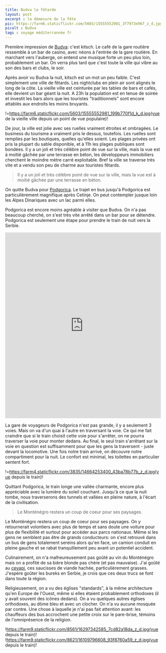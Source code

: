 ```yaml
---
title: Budva la fêtarde
layout: post
excerpt : la démesure de la fête
pic: https://farm6.staticflickr.com/5603/15555552981_3f7973e967_z_d.jpg
picalt : Budva
tags : voyage méditerrannée fr
---
```


Première impression de [Budva][budva]: c'est kitsch. Le café de la gare routière ressemble à un bar de casino, avec néons à l'entrée de la gare routière. En marchant vers l'auberge, on entend une musique forte un peu plus loin, probablement un bar. On verra plus tard que c'est toute la ville qui vibre au son des bars et clubs, le soir.

Après avoir vu Budva la nuit, kitsch est un mot un peu faible. C'est simplement une ville de fêtards. Les nightclubs en plein air sont alignés le long de la côte. La vieille ville est ceinturée par les tables de bars et cafés, elle devient un  bar géant la nuit. A 23h la population est en tenue de soirée et investit les bars alors que les touristes "traditionnels" sont encore attablés aux endroits les moins bruyants.

!=https://farm6.staticflickr.com/5603/15555552981_199b770f1d_k_d.jpg(vue de la vieille ville depuis un point de vue populaire)!

De jour, la ville est jolie avec ses ruelles vraiment étroites et ombragées. Le business du tourisme a vraiment pris le dessus, toutefois. Les ruelles sont remplies par les boutiques, quelles qu'elles soient. Les plages privées ont pris la plupart du sable disponible, et à 11h les plages publiques sont bondées. Il y a un joli et très célèbre point de vue sur la ville, mais la vue est à moitié gâchée par une terrasse en béton, les développeurs immobiliers cherchent le moindre mètre carré exploitable.
Bref la ville se traverse très vite et a vendu son peu de charme aux touristes fêtards.

> Il y a un joli et très célèbre point de vue sur la ville, mais la vue est à moitié gâchée par une terrasse en béton.

On quitte Budva pour [Podgorica][podgorica]. Le trajet en bus jusqu'à Podgorica est particulièrement magnifique après Cetinje. On peut contempler jusque loin les Alpes Dinariques avec un lac parmi elles.

Podgorica est encore moins agréable à visiter que Budva. On n'a pas beaucoup cherché, on s'est très vite arrêté dans un bar pour se détendre. Podgorica est seulement une étape pour prendre le train de nuit vers la Serbie.

<iframe class='map' width='100%' height='600px' frameBorder='0' src='https://a.tiles.mapbox.com/v4/vincetraveller.l1ona2gd/attribution,zoompan,geocoder,share.html?access_token=pk.eyJ1IjoidmluY2V0cmF2ZWxsZXIiLCJhIjoiMkxNUmEyVSJ9.EgFX8zbKFkf-b8UJ2M5CHQ'></iframe>

La gare de voyageurs de Podgorica n'est pas grande, il y a seulement 3 voies. Mais on va d'un quai à l'autre en traversant la voie. Ce qui me fait craindre que si le train choisit cette voie pour s'arrêter, on ne pourra traverser la voie pour monter dedans. Au final, le seul train s'arrêtant sur la voie en question est suffisamment pour que les gens la traversent - juste devant la locomotive. Une fois notre train arrivé, on découvre notre compartiment pour la nuit. Le confort est minimal, les toilettes en particulier sentent fort. 

!=https://farm4.staticflickr.com/3835/14664253400_43ba78b77b_z_d.jpg(vue depuis le train)!

Quittant Podgorica, le train longe une vallée charmante, encore plus appréciable avec la lumière du soleil couchant. Jusqu'à ce que la nuit tombe, nous traverserons des tunnels et vallées en pleine nature, à l'écart de la civilisation.

> Le Monténégro restera un coup de coeur pour ses paysages.

Le Monténégro restera un coup de coeur pour ses paysages. On y retournerait volontiers avec plus de temps et sans doute une voiture pour plus de flexibilité et surtout pour accéder aux parcs nationaux. Même si les gens ne semblent pas être de grands conducteurs: on s'est retrouvé dans un bus de gens totalement sereins alors qu'en face, un camion conduit en pleine gauche et se rabat tranquillement peu avant un potentiel accident. 

Culinairement, on n'a malheureusement pas goûté au vin du Monténégro mais on a profité de sa bière blonde pas chère (et pas mauvaise). J'ai goûté au [cevapi], ces saucisses de viande hachée, particulièrement grasses. J'espère goûter les bureks en Serbie, je crois que ces deux trucs se font dans toute la région.

Religieusement, on a vu des églises "standards", à la même architecture qu'en Europe de l'Ouest, même si elles étaient probablement orthodoxes (il y avait souvent des icônes dedans). On a vu quelques autres églises orthodoxes, au dôme bleu et avec un clocher. On n'a vu aucune mosquée par contre.
Une chose à laquelle je n'ai pas fait attention avant: les chauffeurs des bus accrochent une petite croix sur le pare-brise, témoins de l'omniprésence de la religion.

!https://farm9.staticflickr.com/8561/16297342585_7cd82a18da_z_d.jpg(vue depuis le train)!          !https://farm9.staticflickr.com/8621/16109796608_93f8760a59_z_d.jpg(vue depuis le train)!

[budva]: https://fr.wikipedia.org/wiki/Budva "Budva est une station balnéaire monténégrine de 10 000 habitants"
[podgorica]: https://fr.wikipedia.org/wiki/Podgorica "Capitale du Monténégro avec 150 000 habitants"
[cevapi]: http://fr.wikipedia.org/wiki/%C4%86evapi "un met des Balkans, sous la forme d'un rouleau de viande hachée grillée"

